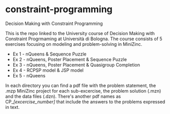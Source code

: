 # constraint-programming
Decision Making with Constraint Programming

This is the repo linked to the University course of Decision Making with Constraint Progrmaming at Università di Bologna.
The course consists of 5 exercises focusing on modeling and problem-solving in MiniZinc.

* Ex 1 - nQueens & Sequence Puzzle
* Ex 2 - nQueens, Poster Placement & Sequence Puzzle
* Ex 3 - nQueens, Poster Placement & Quasigroup Completion
* Ex 4 - RCPSP model & JSP model
* Ex 5 - nQueens

In each directory you can find a pdf file with the problem statement, the .mzp MiniZinc project for each sub-excercise, the problem solution (.mzn) and the data files (.dzn).
There's another pdf names as CP_*[excercise_number]* that include the answers to the problems expressed in text.
